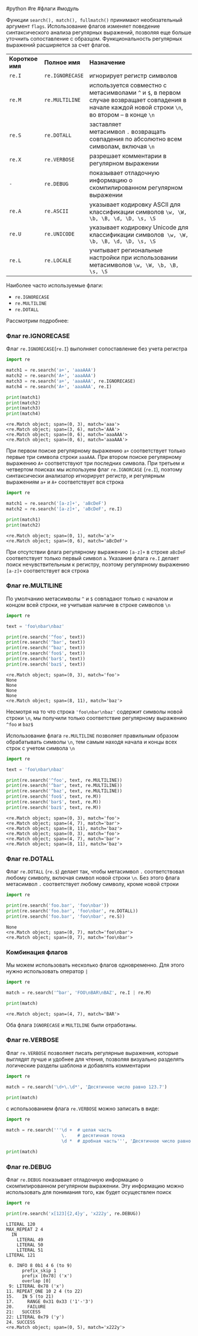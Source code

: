 #python #re #флаги #модуль


Функции `search(), match(), fullmatch()` принимают необязательный аргумент `flags`. Использование флагов изменяет поведение синтаксического анализа регулярных выражений, позволяя еще больше уточнить сопоставление с образцом. Функциональность регулярных выражений расширяется за счет флагов.

|                  |                 |                                                                                                                                                     |
| ---------------- | --------------- | --------------------------------------------------------------------------------------------------------------------------------------------------- |
| **Короткое имя** | **Полное имя**  | **Назначение**                                                                                                                                      |
| `re.I`           | `re.IGNORECASE` | игнорирует регистр символов                                                                                                                         |
| `re.M`           | `re.MULTILINE`  | используется совместно с метасимволами `^` и `$`, в первом случае возвращает совпадения в начале каждой новой строки `\n`, во втором – в конце `\n` |
| `re.S`           | `re.DOTALL`     | заставляет метасимвол `.` возвращать совпадения по абсолютно всем символам, включая `\n`                                                            |
| `re.X`           | `re.VERBOSE`    | разрешает комментарии в регулярном выражении                                                                                                        |
| `-`              | `re.DEBUG`      | показывает отладочную информацию о скомпилированном регулярном выражении                                                                            |
| `re.A`           | `re.ASCII`      | указывает кодировку ASCII для классификации символов `\w, \W, \b, \B, \d, \D, \s, \S`                                                               |
| `re.U`           | `re.UNICODE`    | указывает кодировку Unicode для классификации символов  `\w, \W, \b, \B, \d, \D, \s, \S`                                                            |
| `re.L`           | `re.LOCALE`     | учитывает региональные настройки при использовании метасимволов `\w, \W, \b, \B, \s, \S`                                                            |
Наиболее часто используемые флаги:
- `re.IGNORECASE`
- `re.MULTILINE`
- `re.DOTALL`

Рассмотрим подробнее:

### Флаг re.IGNORECASE
Флаг `re.IGNORECASE`(`re.I`) выполняет сопоставление без учета регистра
```python
import re

match1 = re.search('a+', 'aaaAAA')
match2 = re.search('A+', 'aaaAAA')
match3 = re.search('a+', 'aaaAAA', re.IGNORECASE)
match4 = re.search('A+', 'aaaAAA', re.I)

print(match1)
print(match2)
print(match3)
print(match4)
```
```
<re.Match object; span=(0, 3), match='aaa'>
<re.Match object; span=(3, 6), match='AAA'>
<re.Match object; span=(0, 6), match='aaaAAA'>
<re.Match object; span=(0, 6), match='aaaAAA'>
```
При первом поиске регулярному выражению `a+` соответствует только первые три символа строки `aaaAAA`. При втором поиске регулярному выражению `A+` соответствуют три последних символа. При третьем и четвертом поисках мы используем флаг `re.IGNORCASE` (`re.I`), поэтому синтаксически анализатор игнорирует регистр, и регулярным выражениям `a+` и `A+` соответствует вся строка
```python
import re

match1 = re.search('[a-z]+', 'aBcDeF')
match2 = re.search('[a-z]+', 'aBcDeF', re.I)

print(match1)
print(match2)
```
```
<re.Match object; span=(0, 1), match='a'>
<re.Match object; span=(0, 6), match='aBcDeF'>
```
При отсутствии флага регулярному выражению `[a-z]+` в строке `aBcDeF` соответствует только первый символ `a`. Указание флага `re.I` делает поиск нечувствительным к регистру, поэтому регулярному выражению `[a-z]+` соответствует вся строка

### Флаг re.MULTILINE
По умолчанию метасимволы `^` и `$` совпадают только с началом и концом всей строки, не учитывая наличие в строке символов `\n`
```python
import re

text = 'foo\nbar\nbaz'

print(re.search('^foo', text))
print(re.search('^bar', text))
print(re.search('^baz', text))
print(re.search('foo$', text))
print(re.search('bar$', text))
print(re.search('baz$', text))
```
```
<re.Match object; span=(0, 3), match='foo'>
None
None
None
None
<re.Match object; span=(8, 11), match='baz'>
```
Несмотря на то что строка `'foo\nbar\nbaz'` содержит символы новой строки `\n`, мы получили только соответствие регулярному выражению `^foo` и `baz$`

Использование флага `re.MULTILINE` позволяет правильным образом обрабатывать символы `\n`, тем самым находя начала и концы всех строк с учетом символа `\n`
```python
import re

text = 'foo\nbar\nbaz'

print(re.search('^foo', text, re.MULTILINE))
print(re.search('^bar', text, re.MULTILINE))
print(re.search('^baz', text, re.MULTILINE))
print(re.search('foo$', text, re.M))
print(re.search('bar$', text, re.M))
print(re.search('baz$', text, re.M))
```
```
<re.Match object; span=(0, 3), match='foo'>
<re.Match object; span=(4, 7), match='bar'>
<re.Match object; span=(8, 11), match='baz'>
<re.Match object; span=(0, 3), match='foo'>
<re.Match object; span=(4, 7), match='bar'>
<re.Match object; span=(8, 11), match='baz'>
```

### Флаг re.DOTALL
Флаг `re.DOTALL` (`re.$`) делает так, чтобы метасимвол `.` соответствовал любому символу, включая символ новой строки `\n`. Без этого флага метасимвол `.` соответствует любому символу, кроме новой строки
```python
import re

print(re.search('foo.bar', 'foo\nbar'))
print(re.search('foo.bar', 'foo\nbar', re.DOTALL))
print(re.search('foo.bar', 'foo\nbar', re.S))
```
```
None
<re.Match object; span=(0, 7), match='foo\nbar'>
<re.Match object; span=(0, 7), match='foo\nbar'>
```


### Комбинация флагов
Мы можем использовать несколько флагов одновременно. Для этого нужно использовать оператор `|`
```python
import re

match = re.search('^bar', 'FOO\nBAR\nBAZ', re.I | re.M)

print(match)
```
```
<re.Match object; span=(4, 7), match='BAR'>
```
Оба флага `IGNORECASE` и `MULTILINE` были отработаны.

### Флаг re.VERBOSE
Флаг `re.VERBOSE` позволяет писать регулярные выражения, которые выглядят лучше и удобнее для чтения, позволяя визуально разделять логические разделы шаблона и добавлять комментарии
```python
import re

match = re.search('\d+\.\d*', 'Десятичное число равно 123.7')

print(match)
```
с использованием флага `re.VERBOSE` можно записать в виде:
```python
import re

match = re.search('''\d +  # целая часть
                     \.    # десятичная точка
                     \d *  # дробная часть''', 'Десятичное число равно 123.7', re.VERBOSE)

print(match)
```


### Флаг re.DEBUG
Флаг `re.DEBUG` показывает отладочную информацию о скомпилированном регулярном выражении. Эту информацию можно использовать для понимания того, как будет осуществлен поиск
```python
import re

print(re.search('x[123]{2,4}y', 'x222y', re.DEBUG))
```
```
LITERAL 120
MAX_REPEAT 2 4
  IN
    LITERAL 49
    LITERAL 50
    LITERAL 51
LITERAL 121

 0. INFO 8 0b1 4 6 (to 9)
      prefix_skip 1
      prefix [0x78] ('x')
      overlap [0]
 9: LITERAL 0x78 ('x')
11. REPEAT_ONE 10 2 4 (to 22)
15.   IN 5 (to 21)
17.     RANGE 0x31 0x33 ('1'-'3')
20.     FAILURE
21:   SUCCESS
22: LITERAL 0x79 ('y')
24. SUCCESS
<re.Match object; span=(0, 5), match='x222y'>
```